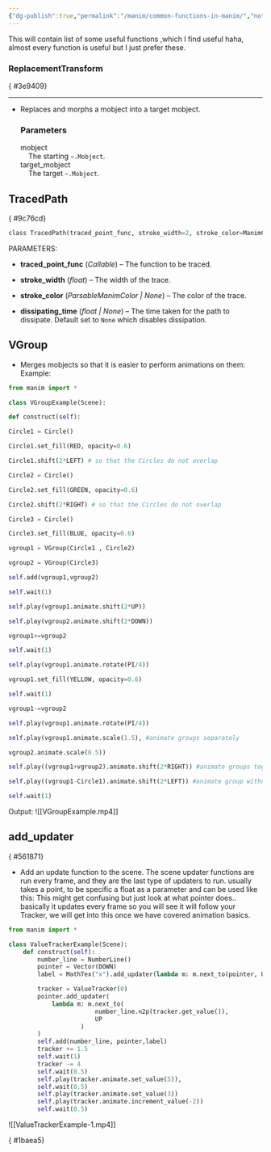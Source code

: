 ```yaml
---
{"dg-publish":true,"permalink":"/manim/common-functions-in-manim/","noteIcon":""}
---
```



This will contain list of some useful functions ,which I find useful haha, almost every function is useful but I just prefer these.

### ReplacementTransform
{ #3e9409}


---

- Replaces and morphs a mobject into a target mobject.
	### Parameters
	
	mobject  
	    The starting `~.Mobject`.  
	target_mobject  
	    The target `~.Mobject`.

## TracedPath
{ #9c76cd}


```python
class TracedPath(traced_point_func, stroke_width=2, stroke_color=ManimColor('#FFFFFF'), dissipating_time=None, **kwargs)
``` 
PARAMETERS:

- **traced_point_func** (_Callable_) – The function to be traced.
    
- **stroke_width** (_float_) – The width of the trace.
    
- **stroke_color** (_ParsableManimColor_ _|_ _None_) – The color of the trace.
    
- **dissipating_time** (_float_ _|_ _None_) – The time taken for the path to dissipate. Default set to `None` which disables dissipation.

## VGroup 
- Merges mobjects so that it is easier to perform animations on them:
Example:
```python
from manim import *

class VGroupExample(Scene):

def construct(self):

Circle1 = Circle()

Circle1.set_fill(RED, opacity=0.6)

Circle1.shift(2*LEFT) # so that the Circles do not overlap

Circle2 = Circle()

Circle2.set_fill(GREEN, opacity=0.6)

Circle2.shift(2*RIGHT) # so that the Circles do not overlap

Circle3 = Circle()

Circle3.set_fill(BLUE, opacity=0.6)

vgroup1 = VGroup(Circle1 , Circle2)

vgroup2 = VGroup(Circle3)

self.add(vgroup1,vgroup2)

self.wait(1)

self.play(vgroup1.animate.shift(2*UP))

self.play(vgroup2.animate.shift(2*DOWN))

vgroup1+=vgroup2

self.wait(1)

self.play(vgroup1.animate.rotate(PI/4))

vgroup1.set_fill(YELLOW, opacity=0.6)

self.wait(1)

vgroup1-=vgroup2

self.play(vgroup1.animate.rotate(PI/4))

self.play(vgroup1.animate.scale(1.5), #animate groups separately

vgroup2.animate.scale(0.5))

self.play((vgroup1+vgroup2).animate.shift(2*RIGHT)) #animate groups together without modification

self.play((vgroup1-Circle1).animate.shift(2*LEFT)) #animate group without a singular component

self.wait(1)
```
Output:
![[VGroupExample.mp4]]


## add_updater
{ #561871}


- Add an update function to the scene.
	The scene updater functions are run every frame, and they are the last type of updaters to run.
usually takes a point,  to be specific a float as a parameter and can be used like this: 
This might get confusing but just look at what pointer does.. basically it updates every frame so you will see it will follow your Tracker, we will get into this once we have covered animation basics.
```python
from manim import *

class ValueTrackerExample(Scene):
    def construct(self):
        number_line = NumberLine()
        pointer = Vector(DOWN)
        label = MathTex("x").add_updater(lambda m: m.next_to(pointer, UP))

        tracker = ValueTracker(0)
        pointer.add_updater(
            lambda m: m.next_to(
                        number_line.n2p(tracker.get_value()),
                        UP
                    )
        )
        self.add(number_line, pointer,label)
        tracker += 1.5
        self.wait(1)
        tracker -= 4
        self.wait(0.5)
        self.play(tracker.animate.set_value(5)),
        self.wait(0.5)
        self.play(tracker.animate.set_value(3))
        self.play(tracker.animate.increment_value(-2))
        self.wait(0.5)
```
![[ValueTrackerExample-1.mp4]]

{ #1baea5}


